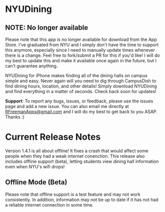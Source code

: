 # NYUDining
## NOTE: No longer available
Please note that this app is no longer available for download from the App Store. I've graduated from NYU and I simply don't have the time to support this anymore, especially since I need to manually update times whenever there is a change. Feel free to fork/submit a PR for this if you'd like! I will do my best to update this and make it available once again in the future, but I can't guarantee anything.

NYUDining for iPhone makes finding all of the dining halls on campus simple and easy. Never again will you need to dig through CampusDish to find dining hours, location, and other details! Simply download NYUDining and find everything in a matter of seconds. Check back soon for updates!

**Support**: To report any bugs, issues, or feedback, please use the issues page and add a new issue. You can also email me directly at RFreemanApps@gmail.com and I will do my best to get back to you ASAP. Thanks :)

# Current Release Notes
Version 1.4.1 is all about offline! It fixes a crash that would affect some people when they had a weak internet conenction. This release also includes offline support (beta), letting students view dining hall information even when NYU's wifi drops!

## Offline Mode (Beta)
Please note that offline support is a test feature and may not work consistently. In addition, information may not be up to date if it has not had a reliable internet connection in some time.
